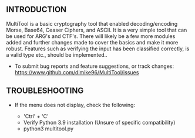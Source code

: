 INTRODUCTION
------------

MultiTool is a basic cryptography tool that enabled decoding/encoding Morse, Base64, Ceaser Ciphers, and ASCII. It is a very simple tool that can be used for ARG's and CTF's.
There will likely be a few more modules added and further changes made to cover the basics and make it more robust. Features such as verifying the input has been classified correctly, is a valid type etc., should be implemented..

 * To submit bug reports and feature suggestions, or track changes:
   https://www.github.com/dimike96/MultiTool/issues

TROUBLESHOOTING
---------------

 * If the menu does not display, check the following:

   - 'Ctrl' + 'C'
   - Verify Python 3.9 installation (Unsure of specific compatibility)
   - python3 multitool.py
